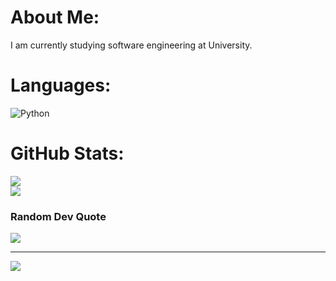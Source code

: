 # About Me:
I am currently studying software engineering at University.


# Languages:
![Python](https://img.shields.io/badge/python-3670A0?style=for-the-badge&logo=python&logoColor=ffdd54)
# GitHub Stats:
![](https://github-readme-stats.vercel.app/api?username=hampg66&theme=midnight-purple&hide_border=false&include_all_commits=false&count_private=false)<br/>
![](https://github-readme-streak-stats.herokuapp.com/?user=hampg66&theme=midnight-purple&hide_border=false)<br/>


### Random Dev Quote
![](https://quotes-github-readme.vercel.app/api?type=horizontal&theme=radical)

---
[![](https://visitcount.itsvg.in/api?id=hampg66&icon=5&color=0)](https://visitcount.itsvg.in)

<!-- Proudly created with GPRM ( https://gprm.itsvg.in ) -->
